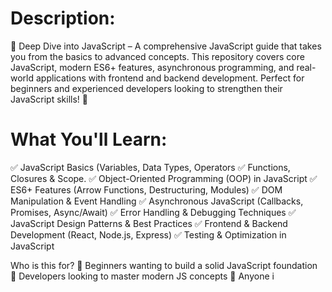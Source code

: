 # Description:
🌊 Deep Dive into JavaScript – A comprehensive JavaScript guide that takes you from the basics to advanced concepts. This repository covers core JavaScript, modern ES6+ features, asynchronous programming, and real-world applications with frontend and backend development. Perfect for beginners and experienced developers looking to strengthen their JavaScript skills! 🚀

# What You'll Learn:
✅ JavaScript Basics (Variables, Data Types, Operators
✅ Functions, Closures & Scope.
✅ Object-Oriented Programming (OOP) in JavaScript
✅ ES6+ Features (Arrow Functions, Destructuring, Modules)
✅ DOM Manipulation & Event Handling
✅ Asynchronous JavaScript (Callbacks, Promises, Async/Await)
✅ Error Handling & Debugging Techniques
✅ JavaScript Design Patterns & Best Practices
✅ Frontend & Backend Development (React, Node.js, Express)
✅ Testing & Optimization in JavaScript

Who is this for?
🔹 Beginners wanting to build a solid JavaScript foundation
🔹 Developers looking to master modern JS concepts
🔹 Anyone i
